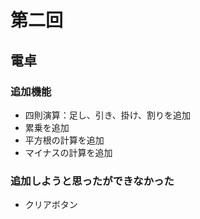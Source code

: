 # 第二回
## 電卓
### 追加機能
- 四則演算：足し、引き、掛け、割りを追加
- 累乗を追加
- 平方根の計算を追加
- マイナスの計算を追加

### 追加しようと思ったができなかった
- クリアボタン